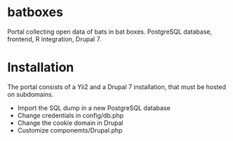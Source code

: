 # batboxes
Portal collecting open data of bats in bat boxes. PostgreSQL database, frontend, R integration, Drupal 7.

# Installation

The portal consists of a Yii2 and a Drupal 7 installation, that must be hosted on subdomains. 

* Import the SQL dump in a new PostgreSQL database
* Change credentials in config/db.php
* Change the cookie domain in Drupal
* Customize componemts/Drupal.php
